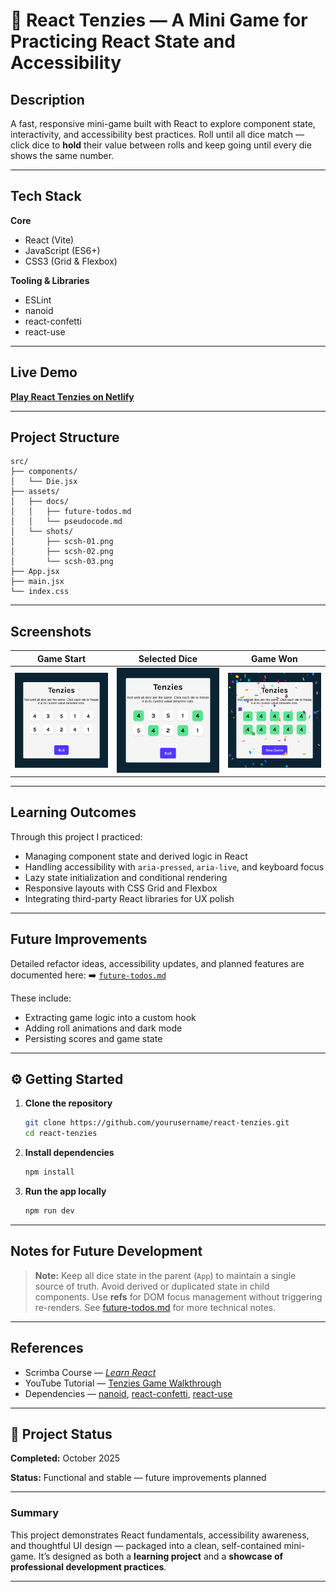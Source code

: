# 🎲 React Tenzies — A Mini Game for Practicing React State and Accessibility

## Description

A fast, responsive mini-game built with React to explore component state, interactivity, and accessibility best practices.
Roll until all dice match — click dice to **hold** their value between rolls and keep going until every die shows the same number.

---

## Tech Stack

**Core**

* React (Vite)
* JavaScript (ES6+)
* CSS3 (Grid & Flexbox)

**Tooling & Libraries**

* ESLint
* nanoid
* react-confetti
* react-use

---

## Live Demo

[**Play React Tenzies on Netlify**](https://ct55-react-tenzies.netlify.app/)

---

## Project Structure

```
src/
├── components/
│   └── Die.jsx
├── assets/
│   ├── docs/
│   │   ├── future-todos.md
│   │   └── pseudocode.md
│   └── shots/
│       ├── scsh-01.png
│       ├── scsh-02.png
│       └── scsh-03.png
├── App.jsx
├── main.jsx
└── index.css
```

---

## Screenshots

| Game Start                                    | Selected Dice                                    | Game Won                                    |
| --------------------------------------------- | ------------------------------------------------ | ------------------------------------------- |
| ![Game Start](./src/assets/shots/scsh-01.png) | ![Selected Dice](./src/assets/shots/scsh-02.png) | ![Game Won](./src/assets/shots/scsh-03.png) |

---

## Learning Outcomes

Through this project I practiced:

* Managing component state and derived logic in React
* Handling accessibility with `aria-pressed`, `aria-live`, and keyboard focus
* Lazy state initialization and conditional rendering
* Responsive layouts with CSS Grid and Flexbox
* Integrating third-party React libraries for UX polish

---

## Future Improvements

Detailed refactor ideas, accessibility updates, and planned features are documented here:
➡️ [`future-todos.md`](./src/assets/docs/future-todos.md)

These include:

* Extracting game logic into a custom hook
* Adding roll animations and dark mode
* Persisting scores and game state

---

## ⚙️ Getting Started

1. **Clone the repository**

   ```bash
   git clone https://github.com/yourusername/react-tenzies.git
   cd react-tenzies
   ```
2. **Install dependencies**

   ```bash
   npm install
   ```
3. **Run the app locally**

   ```bash
   npm run dev
   ```

---

## Notes for Future Development

> **Note:**
> Keep all dice state in the parent (`App`) to maintain a single source of truth.
> Avoid derived or duplicated state in child components.
> Use **refs** for DOM focus management without triggering re-renders.
> See [future-todos.md](./src/assets/docs/future-todos.md) for more technical notes.


---

## References

* Scrimba Course — [*Learn React*](https://scrimba.com/learn-react-c0e)
* YouTube Tutorial — [Tenzies Game Walkthrough](https://youtu.be/x4rFhThSX04?si=wJI7yJ1cDVi8D7O5)
* Dependencies — [nanoid](https://www.npmjs.com/package/nanoid), [react-confetti](https://github.com/alampros/react-confetti), [react-use](https://github.com/streamich/react-use)

---

## 📅 Project Status

**Completed:** October 2025

**Status:** Functional and stable — future improvements planned

---

### Summary

This project demonstrates React fundamentals, accessibility awareness, and thoughtful UI design — packaged into a clean, self-contained mini-game.
It’s designed as both a **learning project** and a **showcase of professional development practices**.

---



